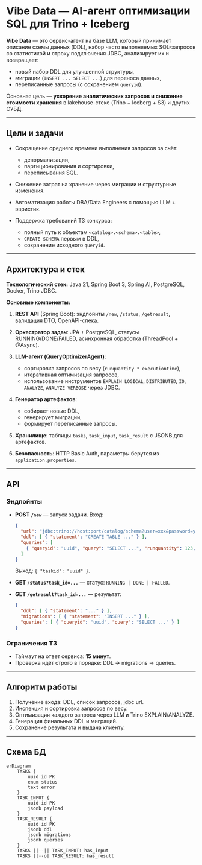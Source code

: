 # Vibe Data — AI-агент оптимизации SQL для Trino + Iceberg

**Vibe Data** — это сервис-агент на базе LLM, который принимает описание схемы данных (DDL), набор часто выполняемых
SQL-запросов со статистикой и строку подключения JDBC, анализирует их и возвращает:

* новый набор DDL для улучшенной структуры,
* миграции (`INSERT ... SELECT ...`) для переноса данных,
* переписанные запросы (с сохранением `queryid`).

Основная цель — **ускорение аналитических запросов и снижение стоимости хранения** в lakehouse-стеке (Trino + Iceberg +
S3) и других СУБД.

---

## Цели и задачи

* Сокращение среднего времени выполнения запросов за счёт:

    * денормализации,
    * партиционирования и сортировки,
    * переписывания SQL.
* Снижение затрат на хранение через миграции и структурные изменения.
* Автоматизация работы DBA/Data Engineers с помощью LLM + эвристик.
* Поддержка требований ТЗ конкурса:

    * полный путь к объектам `<catalog>.<schema>.<table>`,
    * `CREATE SCHEMA` первым в DDL,
    * сохранение исходного `queryid`.

---

## Архитектура и стек

**Технологический стек:**
Java 21, Spring Boot 3, Spring AI, PostgreSQL, Docker, Trino JDBC.

**Основные компоненты:**

1. **REST API** (Spring Boot): эндпойнты `/new`, `/status`, `/getresult`, валидация DTO, OpenAPI-спека.
2. **Оркестратор задач**: JPA + PostgreSQL, статусы RUNNING/DONE/FAILED, асинхронная обработка (ThreadPool + @Async).
3. **LLM-агент (QueryOptimizerAgent)**:

    * сортировка запросов по весу (`runquantity * executiontime`),
    * итеративная оптимизация запросов,
    * использование инструментов `EXPLAIN LOGICAL`, `DISTRIBUTED`, `IO`, `ANALYZE`, `ANALYZE VERBOSE` через JDBC.
4. **Генератор артефактов**:

    * собирает новые DDL,
    * генерирует миграции,
    * формирует переписанные запросы.
5. **Хранилище**: таблицы `tasks`, `task_input`, `task_result` с JSONB для артефактов.
6. **Безопасность**: HTTP Basic Auth, параметры берутся из `application.properties`.

---

## API

### Эндпойнты

* **POST `/new`** — запуск задачи.
  Вход:

  ```json
  {
    "url": "jdbc:trino://host:port/catalog/schema?user=xxx&password=yyy",
    "ddl": [ { "statement": "CREATE TABLE ..." } ],
    "queries": [
      { "queryid": "uuid", "query": "SELECT ...", "runquantity": 123, "executiontime": 42 }
    ]
  }
  ```

  Выход: `{ "taskid": "uuid" }`.

* **GET `/status?task_id=...`** — статус: `RUNNING | DONE | FAILED`.

* **GET `/getresult?task_id=...`** — результат:

  ```json
  {
    "ddl": [ { "statement": "..." } ],
    "migrations": [ { "statement": "INSERT ..." } ],
    "queries": [ { "queryid": "uuid", "query": "SELECT ..." } ]
  }
  ```

### Ограничения ТЗ

* Таймаут на ответ сервиса: **15 минут**.
* Проверка идёт строго в порядке: DDL → migrations → queries.

---

## Алгоритм работы

1. Получение входа: DDL, список запросов, jdbc url.
2. Инспекция и сортировка запросов по весу.
3. Оптимизация каждого запроса через LLM и Trino EXPLAIN/ANALYZE.
4. Генерация финальных DDL и миграций.
5. Сохранение результата и выдача клиенту.

---

## Схема БД

```mermaid
erDiagram
    TASKS {
        uuid id PK
        enum status
        text error
    }
    TASK_INPUT {
        uuid id PK
        jsonb payload
    }
    TASK_RESULT {
        uuid id PK
        jsonb ddl
        jsonb migrations
        jsonb queries
    }
    TASKS ||--|| TASK_INPUT: has_input
    TASKS ||--o| TASK_RESULT: has_result
```